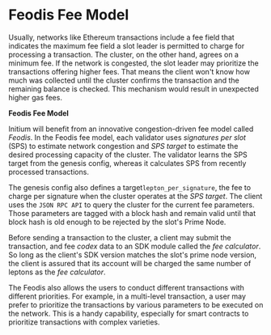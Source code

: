 # Feodis Fee Model

Usually, networks like Ethereum transactions include a fee field that indicates the maximum fee field a slot leader is permitted to charge for processing a transaction. The cluster, on the other hand, agrees on a minimum fee. If the network is congested, the slot leader may prioritize the transactions offering higher fees. That means the client won't know how much was collected until the cluster confirms the transaction and the remaining balance is checked. This mechanism would result in unexpected higher gas fees.

**Feodis Fee Model**

Initium will benefit from an innovative congestion-driven fee model called _Feodis_. In the Feodis fee model, each validator uses _signatures per slot_ (SPS) to estimate network congestion and _SPS target_ to estimate the desired processing capacity of the cluster. The validator learns the SPS target from the genesis config, whereas it calculates SPS from recently processed transactions.&#x20;

The genesis config also defines a target`lepton_per_signature`, the fee to charge per signature when the cluster operates at the _SPS target_. The client uses the `JSON RPC API` to query the cluster for the current fee parameters. Those parameters are tagged with a block hash and remain valid until that block hash is old enough to be rejected by the slot's Prime Node.

Before sending a transaction to the cluster, a client may submit the transaction, and fee _codex_ data to an SDK module called the _fee calculator_. So long as the client's SDK version matches the slot's prime node version, the client is assured that its account will be charged the same number of leptons as the _fee calculator_.

The Feodis also allows the users to conduct different transactions with different priorities. For example, in a multi-level transaction, a user may prefer to prioritize the transactions by various parameters to be executed on the network. This is a handy capability, especially for smart contracts to prioritize transactions with complex varieties.
